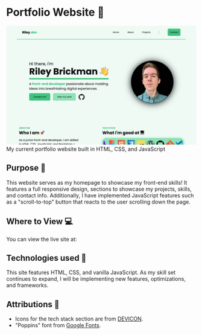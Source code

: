 # Portfolio Website &#128075;
![portfolio-screenshot](./images/portfolio-screenshot.jpg)
My current portfolio website built in HTML, CSS, and JavaScript

## Purpose &#127919;
This website serves as my homepage to showcase my front-end skills! It features a full responsive design, sections to showcase my projects, skills, and contact info. Additionally, I have implemented JavaScript features such as a "scroll-to-top" button that reacts to the user scrolling down the page.

## Where to View &#128187;
You can view the live site at: []()

## Technologies used &#128640;
This site features HTML, CSS, and vanilla JavaScript. As my skill set continues to expand, I will be implementing new features, optimizations, and frameworks. 

## Attributions &#128226;

- Icons for the tech stack section are from [DEVICON](https://devicon.dev/).
- "Poppins" font from [Google Fonts](https://fonts.google.com/specimen/Poppins).
